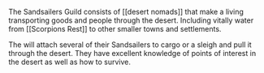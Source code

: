 The Sandsailers Guild consists of [[desert nomads]] that make a living transporting goods and people through the desert. Including vitally water from [[Scorpions Rest]] to other smaller towns and settlements.

The will attach several of their Sandsailers to cargo or a sleigh and pull it through the desert. They have excellent knowledge of points of interest in the desert as well as how to survive.

